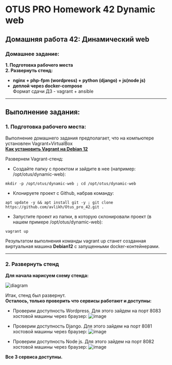 # OTUS PRO Homework 42 Dynamic web

## Домашняя работа 42: Динамический web

### Домашнее задание:
**1. Подготовка рабочего места**   
**2. Развернуть стенд:**
* **nginx + php-fpm (wordpress) + python (django) + js(node js)**    
* **деплой через docker-compose**    
Формат сдачи ДЗ - vagrant + ansible  

---
## Выполнение задания:
### 1. Подготовка рабочего места:
Выполнение домашнего задания предполагает, что на компьютере установлен Vagrant+VirtualBox   
**[Как установить Vagrant на Debian 12](https://github.com/avlikh/Install_Vagrant_Debian12/blob/main/README.md)**   

Развернем Vagrant-стенд:
  - Создайте папку с проектом и зайдите в нее (например: /opt/otus/dynamic-web):
```
mkdir -p /opt/otus/dynamic-web ; cd /opt/otus/dynamic-web
```
  - Клонируете проект с Github, набрав команду:
```
apt update -y && apt install git -y ; git clone https://github.com/avlikh/Otus_pro_42.git .
```
  - Запустите проект из папки, в которую склонировали проект (в нашем примере /opt/otus/dynamic-web):
```
vagrant up
```
Результатом выполнения команды vagrant up станет созданная виртуальная машина **Debian12** с запущенными docker-контейнерами.   

---
### 2. Развернуть стенд    
    
**Для начала нарисуем схему стенда:**  

![diagram](https://github.com/user-attachments/assets/03481ee0-c945-40ff-b351-026febc1b6e8)
     
Итак, стенд был развернут.    
**Осталось, только проверить что сервисы работают и доступны:**    
* Проверим доступность Wordpress. Для этого зайдем на порт 8083 хостовой машины через браузер:
![image](https://github.com/user-attachments/assets/84978775-4ec1-404a-9293-cde3819e14a3)
    
* Проверим доступность Django. Для этого зайдем на порт 8081 хостовой машины через браузер:
![image](https://github.com/user-attachments/assets/0781be40-7473-4685-9546-4db4bd0db6cb)
     
* Проверим доступность Node js. Для этого зайдем на порт 8082 хостовой машины через браузер: 
![image](https://github.com/user-attachments/assets/ff1fa1c4-d8f0-4fbe-8b72-dd966351a125)
    
**Все 3 сервиса доступны.**
